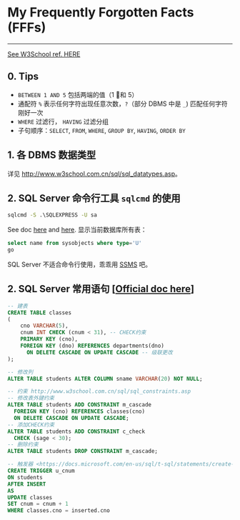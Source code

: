# My Frequently Forgotten Facts (FFFs)

------

[See W3School ref. HERE](http://www.w3school.com.cn/sql/index.asp)

## 0. Tips

* `BETWEEN 1 AND 5` 包括两端的值（1 和 5）
* 通配符 `%` 表示任何字符出现任意次数，`?`（部分 DBMS 中是 `_`) 匹配任何字符刚好一次
* `WHERE` 过滤行， `HAVING` 过滤分组
* 子句顺序：`SELECT`, `FROM`, `WHERE`, `GROUP BY`, `HAVING`, `ORDER BY`

## 1. 各 DBMS 数据类型

详见 <http://www.w3school.com.cn/sql/sql_datatypes.asp>。

## 2. SQL Server 命令行工具 `sqlcmd` 的使用

``` cmd
sqlcmd -S .\SQLEXPRESS -U sa
```

See doc [here](https://msdn.microsoft.com/zh-cn/library/ms165702.aspx) and [here](https://msdn.microsoft.com/zh-cn/library/ms162773.aspx).
显示当前数据库所有表：

``` sql
select name from sysobjects where type='U'
go
```

SQL Server 不适合命令行使用，乖乖用 [SSMS](https://docs.microsoft.com/en-us/sql/ssms/download-sql-server-management-studio-ssms) 吧。

## 2. SQL Server 常用语句 [[Official doc here](https://docs.microsoft.com/en-us/sql/t-sql/statements/statements)]

``` sql
-- 建表
CREATE TABLE classes
(
    cno VARCHAR(5),
    cnum INT CHECK (cnum < 31), -- CHECK约束
    PRIMARY KEY (cno),
    FOREIGN KEY (dno) REFERENCES departments(dno)
      ON DELETE CASCADE ON UPDATE CASCADE -- 级联更改
);

-- 修改列
ALTER TABLE students ALTER COLUMN sname VARCHAR(20) NOT NULL;

-- 约束 http://www.w3school.com.cn/sql/sql_constraints.asp
-- 修改表外键约束
ALTER TABLE students ADD CONSTRAINT m_cascade
  FOREIGN KEY (cno) REFERENCES classes(cno)
  ON DELETE CASCADE ON UPDATE CASCADE;
-- 添加CHECK约束
ALTER TABLE students ADD CONSTRAINT c_check
  CHECK (sage < 30);
-- 删除约束
ALTER TABLE students DROP CONSTRAINT m_cascade;

-- 触发器 <https://docs.microsoft.com/en-us/sql/t-sql/statements/create-trigger-transact-sql>
CREATE TRIGGER u_cnum
ON students
AFTER INSERT
AS
UPDATE classes
SET cnum = cnum + 1
WHERE classes.cno = inserted.cno
```
